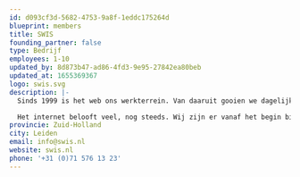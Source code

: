 ```yaml
---
id: d093cf3d-5682-4753-9a8f-1eddc175264d
blueprint: members
title: SWIS
founding_partner: false
type: Bedrijf
employees: 1-10
updated_by: 8d873b47-ad86-4fd3-9e95-27842ea80beb
updated_at: 1655369367
logo: swis.svg
description: |-
  Sinds 1999 is het web ons werkterrein. Van daaruit gooien we dagelijks alles in de strijd. Voor onze opdrachtgevers, maar uiteindelijk voor iedereen. Zo maken we dankzij onze digitale daadkracht van de wereld een betere plek, project voor project. Wij noemen dat Duurzaam Digitaal Veranderen.

  Het internet belooft veel, nog steeds. Wij zijn er vanaf het begin bij om die beloftes waar te maken. De weg vooruit? Die is online, maar niet één lijn. Het is een grillige tocht, die om durf, creativiteit en flexibiliteit vraagt. Maar ook om visie, kennis en controle.
provincie: Zuid-Holland
city: Leiden
email: info@swis.nl
website: swis.nl
phone: '+31 (0)71 576 13 23'
---
```

